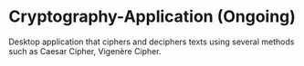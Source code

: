 # Cryptography-Application (Ongoing)
Desktop application that ciphers and deciphers texts using several methods such as Caesar Cipher, Vigenère Cipher.
